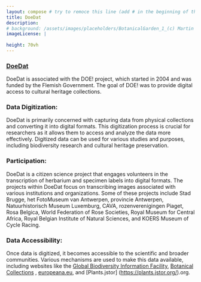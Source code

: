 ```yaml
---
layout: compose # try to remoce this line (add # in the beginning of the line to make it a comment) - then the layout will change, but the content remain the same
title: DoeDat
description: 
# background: /assets/images/placeholders/BotanicalGarden_1_(c) Martin Corlazzoli.jpg
imageLicense: |
  
height: 70vh
---
```

### [DoeDat](https://www.doedat.be/?lang=en_US)

DoeDat is associated with the DOE! project, which started in 2004 and was funded by the Flemish Government. The goal of DOE! was to provide digital access to cultural heritage collections.

### Data Digitization: 
DoeDat is primarily concerned with capturing data from physical collections and converting it into digital formats. This digitization process is crucial for researchers as it allows them to access and analyze the data more effectively. Digitized data can be used for various studies and purposes, including biodiversity research and cultural heritage preservation. 

### Participation:
DoeDat is a citizen science project that engages volunteers in the transcription of herbarium and specimen labels into digital formats. The projects within DoeDat focus on transcribing images associated with various institutions and organizations. Some of these projects include Stad Brugge, het FotoMuseum van Antwerpen, provincie Antwerpen, Natuurhistorisch Museum Luxemburg, CAVA, rozenverenigingen Piaget, Rosa Belgica, World Federation of Rose Societies, Royal Museum for Central Africa, Royal Belgian Institute of Natural Sciences, and KOERS Museum of Cycle Racing.


### Data Accessibility: 
Once data is digitized, it becomes accessible to the scientific and broader communities. Various mechanisms are used to make this data available, including websites like the [Global Biodiversity Information Facility](https://www.gbif.org/), [Botanical Collections](https://www.botanicalcollections.be/#/en/home) , [europeana.eu](https://www.europeana.eu/en), and [Plants.jstor] (https://plants.jstor.org/).org.

